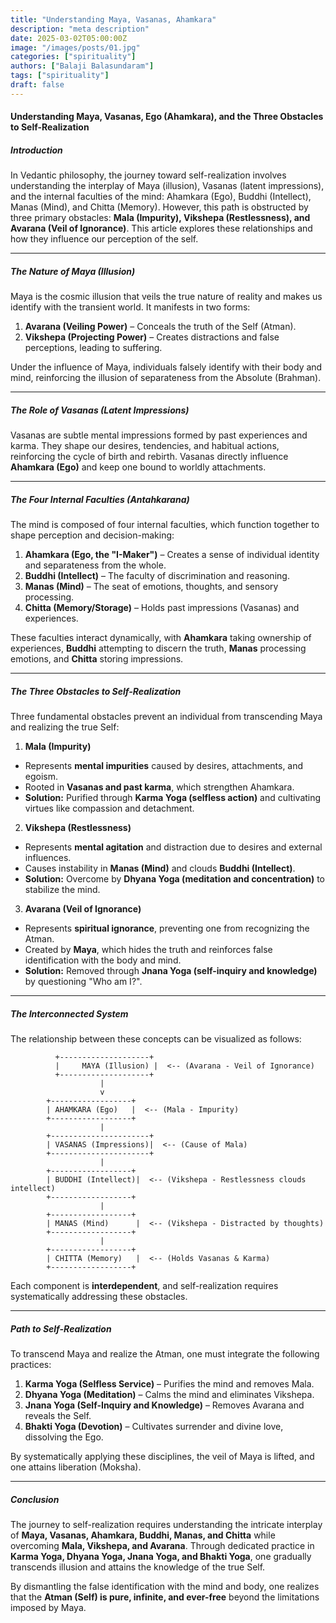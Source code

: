 ```yaml
---
title: "Understanding Maya, Vasanas, Ahamkara"
description: "meta description"
date: 2025-03-02T05:00:00Z
image: "/images/posts/01.jpg"
categories: ["spirituality"]
authors: ["Balaji Balasundaram"]
tags: ["spirituality"]
draft: false
---
```


#### Understanding Maya, Vasanas, Ego (Ahamkara), and the Three Obstacles to Self-Realization

##### Introduction
In Vedantic philosophy, the journey toward self-realization involves understanding the interplay of Maya (illusion), Vasanas (latent impressions), and the internal faculties of the mind: Ahamkara (Ego), Buddhi (Intellect), Manas (Mind), and Chitta (Memory). However, this path is obstructed by three primary obstacles: **Mala (Impurity), Vikshepa (Restlessness), and Avarana (Veil of Ignorance)**. This article explores these relationships and how they influence our perception of the self.

---

##### The Nature of Maya (Illusion)
Maya is the cosmic illusion that veils the true nature of reality and makes us identify with the transient world. It manifests in two forms:
1. **Avarana (Veiling Power)** – Conceals the truth of the Self (Atman).
2. **Vikshepa (Projecting Power)** – Creates distractions and false perceptions, leading to suffering.

Under the influence of Maya, individuals falsely identify with their body and mind, reinforcing the illusion of separateness from the Absolute (Brahman).

---

##### The Role of Vasanas (Latent Impressions)
Vasanas are subtle mental impressions formed by past experiences and karma. They shape our desires, tendencies, and habitual actions, reinforcing the cycle of birth and rebirth. Vasanas directly influence **Ahamkara (Ego)** and keep one bound to worldly attachments.

---

##### The Four Internal Faculties (Antahkarana)
The mind is composed of four internal faculties, which function together to shape perception and decision-making:
1. **Ahamkara (Ego, the "I-Maker")** – Creates a sense of individual identity and separateness from the whole.
2. **Buddhi (Intellect)** – The faculty of discrimination and reasoning.
3. **Manas (Mind)** – The seat of emotions, thoughts, and sensory processing.
4. **Chitta (Memory/Storage)** – Holds past impressions (Vasanas) and experiences.

These faculties interact dynamically, with **Ahamkara** taking ownership of experiences, **Buddhi** attempting to discern the truth, **Manas** processing emotions, and **Chitta** storing impressions.

---

##### The Three Obstacles to Self-Realization
Three fundamental obstacles prevent an individual from transcending Maya and realizing the true Self:

 1. **Mala (Impurity)**
- Represents **mental impurities** caused by desires, attachments, and egoism.
- Rooted in **Vasanas and past karma**, which strengthen Ahamkara.
- **Solution:** Purified through **Karma Yoga (selfless action)** and cultivating virtues like compassion and detachment.

 2. **Vikshepa (Restlessness)**
- Represents **mental agitation** and distraction due to desires and external influences.
- Causes instability in **Manas (Mind)** and clouds **Buddhi (Intellect)**.
- **Solution:** Overcome by **Dhyana Yoga (meditation and concentration)** to stabilize the mind.

 3. **Avarana (Veil of Ignorance)**
- Represents **spiritual ignorance**, preventing one from recognizing the Atman.
- Created by **Maya**, which hides the truth and reinforces false identification with the body and mind.
- **Solution:** Removed through **Jnana Yoga (self-inquiry and knowledge)** by questioning "Who am I?".

---

##### The Interconnected System
The relationship between these concepts can be visualized as follows:

```
          +--------------------+
          |     MAYA (Illusion) |  <-- (Avarana - Veil of Ignorance)
          +--------------------+
                    |
                    v
        +------------------+
        | AHAMKARA (Ego)   |  <-- (Mala - Impurity)
        +------------------+
                    |
        +----------------------+
        | VASANAS (Impressions)|  <-- (Cause of Mala)
        +----------------------+
                    |
        +------------------+
        | BUDDHI (Intellect)|  <-- (Vikshepa - Restlessness clouds intellect)
        +------------------+
                    |
        +------------------+
        | MANAS (Mind)      |  <-- (Vikshepa - Distracted by thoughts)
        +------------------+
                    |
        +------------------+
        | CHITTA (Memory)   |  <-- (Holds Vasanas & Karma)
        +------------------+
```

Each component is **interdependent**, and self-realization requires systematically addressing these obstacles.

---

##### Path to Self-Realization
To transcend Maya and realize the Atman, one must integrate the following practices:
1. **Karma Yoga (Selfless Service)** – Purifies the mind and removes Mala.
2. **Dhyana Yoga (Meditation)** – Calms the mind and eliminates Vikshepa.
3. **Jnana Yoga (Self-Inquiry and Knowledge)** – Removes Avarana and reveals the Self.
4. **Bhakti Yoga (Devotion)** – Cultivates surrender and divine love, dissolving the Ego.

By systematically applying these disciplines, the veil of Maya is lifted, and one attains liberation (Moksha).

---

##### Conclusion
The journey to self-realization requires understanding the intricate interplay of **Maya, Vasanas, Ahamkara, Buddhi, Manas, and Chitta** while overcoming **Mala, Vikshepa, and Avarana**. Through dedicated practice in **Karma Yoga, Dhyana Yoga, Jnana Yoga, and Bhakti Yoga**, one gradually transcends illusion and attains the knowledge of the true Self.

By dismantling the false identification with the mind and body, one realizes that the **Atman (Self) is pure, infinite, and ever-free** beyond the limitations imposed by Maya.


